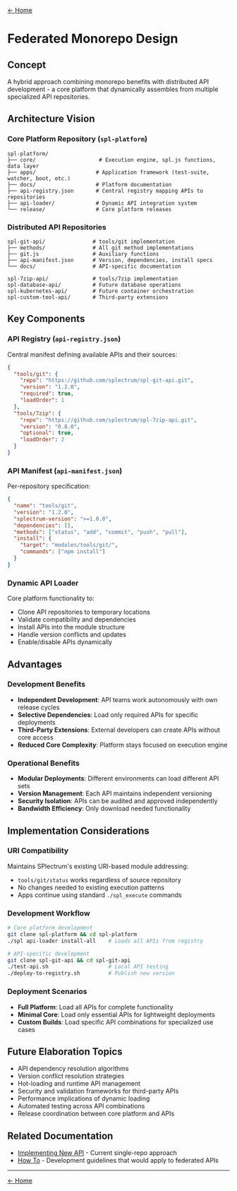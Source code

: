 [← Home](../README.md)

# Federated Monorepo Design

## Concept

A hybrid approach combining monorepo benefits with distributed API development - a core platform that dynamically assembles from multiple specialized API repositories.

## Architecture Vision

### Core Platform Repository (`spl-platform`)
```
spl-platform/
├── core/                    # Execution engine, spl.js functions, data layer
├── apps/                   # Application framework (test-suite, watcher, boot, etc.)
├── docs/                   # Platform documentation
├── api-registry.json       # Central registry mapping APIs to repositories
├── api-loader/             # Dynamic API integration system
└── release/                # Core platform releases
```

### Distributed API Repositories
```
spl-git-api/               # tools/git implementation
├── methods/               # All git method implementations
├── git.js                 # Auxiliary functions
├── api-manifest.json      # Version, dependencies, install specs
└── docs/                  # API-specific documentation

spl-7zip-api/              # tools/7zip implementation
spl-database-api/          # Future database operations
spl-kubernetes-api/        # Future container orchestration
spl-custom-tool-api/       # Third-party extensions
```

## Key Components

### API Registry (`api-registry.json`)
Central manifest defining available APIs and their sources:
```json
{
  "tools/git": {
    "repo": "https://github.com/splectrum/spl-git-api.git",
    "version": "1.2.0",
    "required": true,
    "loadOrder": 1
  },
  "tools/7zip": {
    "repo": "https://github.com/splectrum/spl-7zip-api.git", 
    "version": "0.8.0",
    "optional": true,
    "loadOrder": 2
  }
}
```

### API Manifest (`api-manifest.json`)
Per-repository specification:
```json
{
  "name": "tools/git",
  "version": "1.2.0",
  "splectrum-version": ">=1.0.0",
  "dependencies": [],
  "methods": ["status", "add", "commit", "push", "pull"],
  "install": {
    "target": "modules/tools/git/",
    "commands": ["npm install"]
  }
}
```

### Dynamic API Loader
Core platform functionality to:
- Clone API repositories to temporary locations
- Validate compatibility and dependencies
- Install APIs into the module structure
- Handle version conflicts and updates
- Enable/disable APIs dynamically

## Advantages

### Development Benefits
- **Independent Development**: API teams work autonomously with own release cycles
- **Selective Dependencies**: Load only required APIs for specific deployments
- **Third-Party Extensions**: External developers can create APIs without core access
- **Reduced Core Complexity**: Platform stays focused on execution engine

### Operational Benefits
- **Modular Deployments**: Different environments can load different API sets
- **Version Management**: Each API maintains independent versioning
- **Security Isolation**: APIs can be audited and approved independently
- **Bandwidth Efficiency**: Only download needed functionality

## Implementation Considerations

### URI Compatibility
Maintains SPlectrum's existing URI-based module addressing:
- `tools/git/status` works regardless of source repository
- No changes needed to existing execution patterns
- Apps continue using standard `./spl_execute` commands

### Development Workflow
```bash
# Core platform development
git clone spl-platform && cd spl-platform
./spl api-loader install-all    # Loads all APIs from registry

# API-specific development  
git clone spl-git-api && cd spl-git-api
./test-api.sh                   # Local API testing
./deploy-to-registry.sh         # Publish new version
```

### Deployment Scenarios
- **Full Platform**: Load all APIs for complete functionality
- **Minimal Core**: Load only essential APIs for lightweight deployments
- **Custom Builds**: Load specific API combinations for specialized use cases

## Future Elaboration Topics

- API dependency resolution algorithms
- Version conflict resolution strategies
- Hot-loading and runtime API management
- Security and validation frameworks for third-party APIs
- Performance implications of dynamic loading
- Automated testing across API combinations
- Release coordination between core platform and APIs

## Related Documentation
- [Implementing New API](implementing-new-api.md) - Current single-repo approach
- [How To](how-to.md) - Development guidelines that would apply to federated APIs

---

[← Home](../README.md)